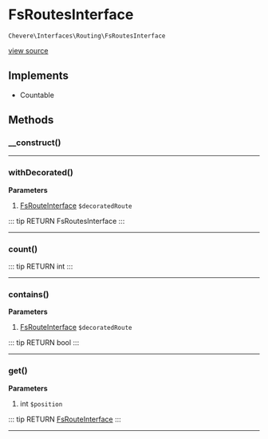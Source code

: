 # FsRoutesInterface

`Chevere\Interfaces\Routing\FsRoutesInterface`

[view source](https://github.com/chevere/chevere/blob/master/interfaces/Routing/FsRoutesInterface.php)

## Implements

- Countable
## Methods

### __construct()


---

### withDecorated()

**Parameters**

1. [FsRouteInterface](./FsRouteInterface.md) `$decoratedRoute`

::: tip RETURN
FsRoutesInterface
:::


---

### count()

::: tip RETURN
int
:::


---

### contains()

**Parameters**

1. [FsRouteInterface](./FsRouteInterface.md) `$decoratedRoute`

::: tip RETURN
bool
:::


---

### get()

**Parameters**

1. int `$position`

::: tip RETURN
[FsRouteInterface](./FsRouteInterface.md)
:::


---

